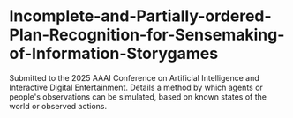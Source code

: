 # Incomplete-and-Partially-ordered-Plan-Recognition-for-Sensemaking-of-Information-Storygames
Submitted to the 2025 AAAI Conference on Artificial Intelligence and Interactive Digital Entertainment. Details a method by which agents or people's observations can be simulated, based on known states of the world or observed actions.
